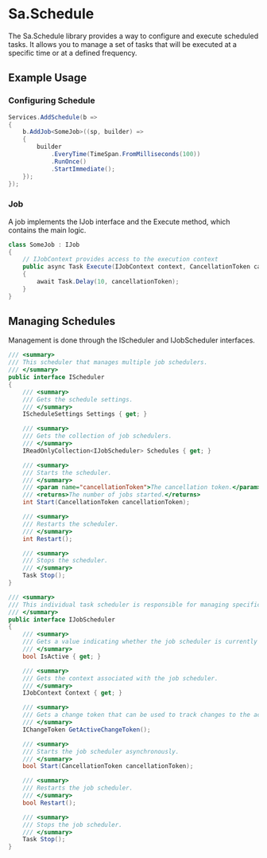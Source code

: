 # Sa.Schedule

The Sa.Schedule library provides a way to configure and execute scheduled tasks. It allows you to manage a set of tasks that will be executed at a specific time or at a defined frequency.


## Example Usage

### Configuring Schedule

```csharp
Services.AddSchedule(b =>
{
    b.AddJob<SomeJob>((sp, builder) =>
    {
        builder
            .EveryTime(TimeSpan.FromMilliseconds(100))
            .RunOnce()
            .StartImmediate();
    });
});
```

### Job

A job implements the IJob interface and the Execute method, which contains the main logic.

```csharp
class SomeJob : IJob
{
    // IJobContext provides access to the execution context
    public async Task Execute(IJobContext context, CancellationToken cancellationToken)
    {
        await Task.Delay(10, cancellationToken);
    }
}
```


## Managing Schedules

Management is done through the IScheduler and IJobScheduler interfaces.

```csharp
/// <summary>
/// This scheduler that manages multiple job schedulers.
/// </summary>
public interface IScheduler
{
    /// <summary>
    /// Gets the schedule settings.
    /// </summary>
    IScheduleSettings Settings { get; }

    /// <summary>
    /// Gets the collection of job schedulers.
    /// </summary>
    IReadOnlyCollection<IJobScheduler> Schedules { get; }

    /// <summary>
    /// Starts the scheduler.
    /// </summary>
    /// <param name="cancellationToken">The cancellation token.</param>
    /// <returns>The number of jobs started.</returns>
    int Start(CancellationToken cancellationToken);

    /// <summary>
    /// Restarts the scheduler.
    /// </summary>
    int Restart();

    /// <summary>
    /// Stops the scheduler.
    /// </summary>
    Task Stop();
}

/// <summary>
/// This individual task scheduler is responsible for managing specific tasks.
/// </summary>
public interface IJobScheduler
{
    /// <summary>
    /// Gets a value indicating whether the job scheduler is currently active.
    /// </summary>
    bool IsActive { get; }

    /// <summary>
    /// Gets the context associated with the job scheduler.
    /// </summary>
    IJobContext Context { get; }

    /// <summary>
    /// Gets a change token that can be used to track changes to the active state of the scheduler.
    /// </summary>
    IChangeToken GetActiveChangeToken();

    /// <summary>
    /// Starts the job scheduler asynchronously.
    /// </summary>
    bool Start(CancellationToken cancellationToken);

    /// <summary>
    /// Restarts the job scheduler.
    /// </summary>
    bool Restart();

    /// <summary>
    /// Stops the job scheduler.
    /// </summary>
    Task Stop();
}

```